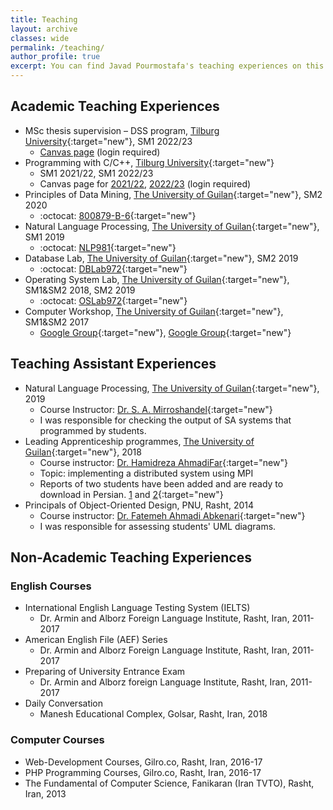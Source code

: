 ```yaml
---
title: Teaching
layout: archive
classes: wide
permalink: /teaching/
author_profile: true
excerpt: You can find Javad Pourmostafa's teaching experiences on this webpage.
---
```

## Academic Teaching Experiences
*   MSc thesis supervision – DSS program, [Tilburg University](https://www.tilburguniversity.edu/about/schools/tshd/departments/dca){:target="new"}, SM1 2022/23
    *   [Canvas page](https://tilburguniversity.instructure.com/courses/12763) (login required)
*   Programming with C/C++, [Tilburg University](https://www.tilburguniversity.edu/about/schools/tshd/departments/dca){:target="new"}
    *   SM1 2021/22, SM1 2022/23
    *   Canvas page for [2021/22](https://tilburguniversity.instructure.com/courses/8665), [2022/23](https://tilburguniversity.instructure.com/courses/11982) (login required)
*   Principles of Data Mining, [The University of Guilan](http://ce.guilan.ac.ir){:target="new"}, SM2 2020
    *   :octocat: [800879-B-6](*){:target="new"}
*   Natural Language Processing, [The University of Guilan](http://ce.guilan.ac.ir){:target="new"}, SM1 2019
    *   :octocat: [NLP981](https://github.com/JoyeBright/NLP981){:target="new"}
*   Database Lab, [The University of Guilan](http://ce.guilan.ac.ir){:target="new"}, SM2 2019
    *   :octocat: [DBLab972](https://github.com/JoyeBright/DBLab){:target="new"}
*   Operating System Lab, [The University of Guilan](http://ce.guilan.ac.ir){:target="new"}, SM1&SM2 2018, SM2 2019
    *   :octocat: [OSLab972](https://github.com/JoyeBright/OSLab){:target="new"}
*   Computer Workshop, [The University of Guilan](http://ce.guilan.ac.ir){:target="new"}, SM1&SM2 2017
    *   <i class="fab fa-google"></i> [Google Group](https://groups.google.com/forum/#!forum/clab961){:target="new"}, <i class="fab fa-google"></i> [Google Group](https://groups.google.com/forum/#!forum/clab952){:target="new"}


## Teaching Assistant Experiences
*   Natural Language Processing, [The University of Guilan](http://ce.guilan.ac.ir){:target="new"}, 2019
    *   Course Instructor: [Dr. S. A. Mirroshandel](https://nlp.guilan.ac.ir/mirroshandel){:target="new"}
    *   I was responsible for checking the output of SA systems that programmed by students.
*   Leading Apprenticeship programmes, [The University of Guilan](http://ce.guilan.ac.ir){:target="new"}, 2018
    *   Course instructor: [Dr. Hamidreza AhmadiFar](https://staff.guilan.ac.ir/ahmadifar/){:target="new"}
    *   Topic: implementing a distributed system using MPI
    *   Reports of two students have been added and are ready to download in Persian. [1](/assets/files/apprenticeship-1.pdf) and [2](/assets/files/apprenticeship-2.pdf){:target="new"}
*   Principals of Object-Oriented Design, PNU, Rasht, 2014
    *   Course instructor: [Dr. Fatemeh Ahmadi Abkenari](https://www.researchgate.net/profile/Fatemeh_Ahmadi-Abkenari2){:target="new"}
    *   I was responsible for assessing students' UML diagrams.

## Non-Academic Teaching Experiences
### English Courses
*   International English Language Testing System (IELTS)
    *   Dr. Armin and Alborz Foreign Language Institute, Rasht, Iran, 2011-2017
*   American English File (AEF) Series
    *   Dr. Armin and Alborz Foreign Language Institute, Rasht, Iran, 2011-2017
*   Preparing of University Entrance Exam
    *   Dr. Armin and Alborz foreign Language Institute, Rasht, Iran, 2011-2017
*   Daily Conversation
    *   Manesh Educational Complex, Golsar, Rasht, Iran, 2018

### Computer Courses
*   Web-Development Courses, Gilro.co, Rasht, Iran, 2016-17
*   PHP Programming Courses, Gilro.co, Rasht, Iran, 2016-17
*   The Fundamental of Computer Science, Fanikaran (Iran TVTO), Rasht, Iran, 2013


